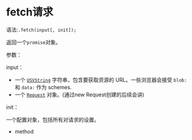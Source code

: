 # fetch请求

语法:`.fetch(input[, init]);`

返回一个`promise`对象。

参数：

input：

* 一个 [`USVString`](https://developer.mozilla.org/zh-CN/docs/Web/API/USVString) 字符串，包含要获取资源的 URL。一些浏览器会接受 `blob:` 和 `data:` 作为 schemes.
* 一个 [`Request`](https://developer.mozilla.org/zh-CN/docs/Web/API/Request) 对象。(通过new Request创建的后续会讲)

init：

一个配置对象，包括所有对请求的设置。

* method

